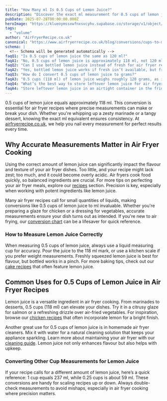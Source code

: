```yaml
---
title: "How Many ml Is 0.5 Cups of Lemon Juice?"
description: "Discover the exact ml measurement for 0.5 cups of lemon juice to perfect your air fryer recipes. Get the conversion now!"
pubDate: 2025-07-28T00:00:00.000Z
heroImage: "https://klueoymssxwfnxsvcyhv.supabase.co/storage/v1/object/public/Shmucket/how-many-ml-is-0-5-cups-of-lemon-juice.webp"
tags:
  - "volume"
author: "AirFryerRecipe.co.uk"
canonical: "https://www.airfryerrecipe.co.uk/blog/conversions/cups-to-ml/how-many-ml-is-0-5-cups-of-lemon-juice"
schema: |
  <!-- Schema will be generated automatically -->
faqQ1: "Is 0.5 cups of lemon juice the same as 120 ml?"
faqA1: "No, 0.5 cups of lemon juice is approximately 118 ml, not 120 ml. While the difference is slight, it can matter in recipes requiring precise measurements, especially in air fryer cooking where balance is key."
faqQ2: "Can I use bottled lemon juice instead of fresh for air fryer recipes?"
faqA2: "Yes, bottled lemon juice works if fresh isn’t available, but fresh juice offers better flavour. If using bottled, check for added preservatives, as they can slightly alter the taste of your dish."
faqQ3: "How do I convert 0.5 cups of lemon juice to grams?"
faqA3: "0.5 cups (118 ml) of lemon juice weighs roughly 120 grams, as its density is close to water. For exact measurements, use a kitchen scale, especially in baking recipes where precision is crucial."
faqQ4: "What’s the best way to store leftover lemon juice for air fryer recipes?"
faqA4: "Store leftover lemon juice in an airtight container in the fridge for up to a week. For longer storage, freeze it in ice cube trays—each cube is about 15 ml, making it easy to measure for future recipes."
---
```

<p>0.5 cups of lemon juice equals approximately 118 ml. This conversion is essential for air fryer recipes where precise measurements can make or break your dish. Whether you're whipping up a zesty marinade or a tangy dessert, knowing the exact ml equivalent ensures consistency. At <a href=https://www.airfryerrecipe.co.uk>airfryerrecipe.co.uk</a>, we help you nail every measurement for perfect results every time.</p>

<h2>Why Accurate Measurements Matter in Air Fryer Cooking</h2>  
<p>Using the correct amount of lemon juice can significantly impact the flavour and texture of your air fryer dishes. Too little, and your recipe might lack zest; too much, and it could become overly acidic. Air fryers cook food quickly, so balanced ingredients are crucial. For more tips on perfecting your air fryer meals, explore our <a href=https://www.airfryerrecipe.co.uk/recipes>recipes</a> section. Precision is key, especially when working with potent ingredients like lemon juice.</p>  

<p>Many air fryer recipes call for small quantities of liquids, making conversions like 0.5 cups of lemon juice to ml invaluable. Whether you're preparing a glaze for chicken or a dressing for vegetables, accurate measurements ensure your dish turns out as intended. If you're new to air frying, our <a href=https://www.airfryerrecipe.co.uk/air-fryer-conversion-chart>conversion chart</a> can be a lifesaver for quick reference.</p>  

<h3>How to Measure Lemon Juice Correctly</h3>  
<p>When measuring 0.5 cups of lemon juice, always use a liquid measuring cup for accuracy. Pour the juice to the 118 ml mark, or use a kitchen scale if you prefer weight measurements. Freshly squeezed lemon juice is best for flavour, but bottled works in a pinch. For more baking tips, check out our <a href=https://www.airfryerrecipe.co.uk/recipe-category/cakes>cake recipes</a> that often feature lemon juice.</p>  

<h2>Common Uses for 0.5 Cups of Lemon Juice in Air Fryer Recipes</h2>  
<p>Lemon juice is a versatile ingredient in air fryer cooking. From marinades to desserts, 0.5 cups (118 ml) can elevate your dishes. Try it in a citrusy glaze for salmon or a refreshing drizzle over air-fried vegetables. For inspiration, browse our <a href=https://www.airfryerrecipe.co.uk/recipe-category/chicken>chicken recipes</a> that often incorporate lemon for a bright finish.</p>  

<p>Another great use for 0.5 cups of lemon juice is in homemade air fryer cleaners. Mix it with water for a natural cleaning solution that keeps your appliance sparkling. Learn more about maintaining your air fryer with our <a href=https://www.airfryerrecipe.co.uk/air-fryer-cleaner>cleaning guide</a>. Lemon juice not only enhances flavour but also helps with upkeep.</p>  

<h3>Converting Other Cup Measurements for Lemon Juice</h3>  
<p>If your recipe calls for a different amount of lemon juice, here’s a quick reference: 1 cup equals 237 ml, while 0.25 cups is about 59 ml. These conversions are handy for scaling recipes up or down. Always double-check measurements to avoid mishaps, especially in air fryer cooking where precision matters.</p>
